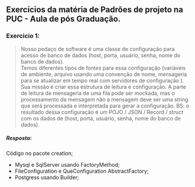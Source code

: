 ## Exercícios da matéria de Padrões de projeto na PUC - Aula de pós Graduação.

### Exercicio 1:
> Nosso pedaço de software é uma classe de configuração para acesso de banco de dados (host, porta, usuário, senha, nome do banco de dados).  
> Temos diferentes tipos de fontes para essa configuração (variáveis de ambiente, arquivo usando uma convenção de nome, mensageria para se atualizar em tempo real com servidores de configuração ).  
> Sua missão é criar essa estrutura de leitura e configuração. A parte de leitura de mensageria de uma fila pode ser mockada, mas o processamento da mensagem não a mensagem deve ser uma string que será processada e interpretada para gerar a configuração.
> BS: o resultado dessa configuração é um POJO / JSON / Record / struct com os dados de (host, porta, usuário, senha, nome do banco de dados).

##### Resposta:
Código no pacote creation;  

* Mysql e SqlServer usando FactoryMethod;
* FileConfiguration e QueConfiguration AbstractFactory;
* Postgress usando Builder;

